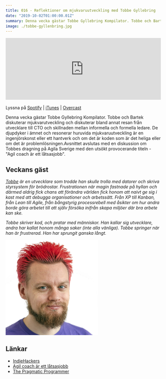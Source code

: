 ```yaml
---
title: 016 - Reflektioner om mjukvaruutveckling med Tobbe Gyllebring
date: "2019-10-02T01:00:00.01Z"
summary: Denna vecka gästar Tobbe Gyllebring Kompilator. Tobbe och Bartek diskuterar mjukvarutveckling och diskuterar bland annat resan från utvecklare till CTO och skillnaden mellan informella och formella ledare. De djupdyker i ämnet och resonerar huruvida mjukvaruutveckling är en ingenjörskonst eller ett hantverk och om det är koden som är det heliga eller om det är problemlösningen.Avsnittet avslutas med en diskussion om Tobbes dragning på Agila Sverige med den utsökt provocerande titeln - "Agil coach är ett låtsasjobb".
image: ./tobbe-gyllenbring.jpg
---
```


<iframe height="200px" width="100%" frameborder="no" scrolling="no" seamless src="https://player.simplecast.com/b873d529-aae6-46cf-8845-f04526078268?dark=false"></iframe>

Lyssna på [Spotify](https://open.spotify.com/episode/4FDCeqoLoDJzfdhxFypmoE) | [iTunes](https://podcasts.apple.com/se/podcast/016-reflektioner-om-mjukvaruutveckling-med-tobbe-gyllenbring/id1455198510?i=1000451995365&l=en) | [Overcast](https://overcast.fm/+RBmmCR9BU)

Denna vecka gästar Tobbe Gyllebring Kompilator. Tobbe och Bartek diskuterar mjukvarutveckling och diskuterar bland annat resan från utvecklare till CTO och skillnaden mellan informella och formella ledare. De djupdyker i ämnet och resonerar huruvida mjukvaruutveckling är en ingenjörskonst eller ett hantverk och om det är koden som är det heliga eller om det är problemlösningen.Avsnittet avslutas med en diskussion om Tobbes dragning på Agila Sverige med den utsökt provocerande titeln - "Agil coach är ett låtsasjobb".

## Veckans gäst
[_Tobbe_](https://twitter.com/drunkcod) _är en utvecklare som trodde han skulle trolla med datorer och skriva styrsystem för brödrostar. Frustrationen när magin fastnade på hyllan och därmed aldrig fick chans att förändra världen fick honom att naivt ge sig i kast med att debugga organisationer och arbetssätt. Från XP till Kanban, från Lean till Agile, från bångstyrig processrebell med åsikter om hur andra borde göra arbetet till att själv försöka inifrån skapa miljöer där bra arbete kan ske._

_Tobbe skriver kod, och pratar med människor. Han kallar sig utvecklare, andra har kallat honom många saker (inte alla vänliga). Tobbe springer när han är frustrerad. Han har sprungit ganska långt._

![Bild på Tobbe Gyllenbring](./tobbe-gyllenbring.jpg)

## Länkar

* [IndieHackers](https://indiehackers.com)
* [Agil coach är ett låtsasjobb](https://agilasverige.solidtango.com/video/agil-coach-ar-ett-latsasjobb)
* [The Pragmatic Programmer](https://www.amazon.com/Pragmatic-Programmer-Journeyman-Master/dp/020161622X)